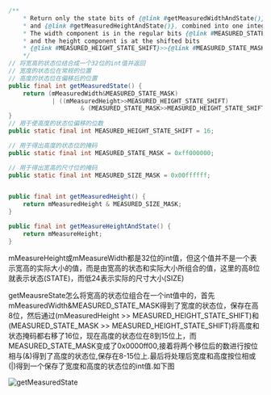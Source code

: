 ```java
/**
    * Return only the state bits of {@link #getMeasuredWidthAndState()}
    * and {@link #getMeasuredHeightAndState()}, combined into one integer.
    * The width component is in the regular bits {@link #MEASURED_STATE_MASK}
    * and the height component is at the shifted bits
    * {@link #MEASURED_HEIGHT_STATE_SHIFT}>>{@link #MEASURED_STATE_MASK}.
    */
// 将宽高的状态位结合成一个32位的int值并返回
// 宽度的状态位在常规的位置
// 高度的状态位在偏移后的位置
public final int getMeasuredState() {
    return (mMeasuredWidth&MEASURED_STATE_MASK)
            | ((mMeasuredHeight>>MEASURED_HEIGHT_STATE_SHIFT)
                    & (MEASURED_STATE_MASK>>MEASURED_HEIGHT_STATE_SHIFT));
}
// 用于使高度的状态位偏移的位数
public static final int MEASURED_HEIGHT_STATE_SHIFT = 16;

// 用于得出高度的状态位的掩码
public static final int MEASURED_STATE_MASK = 0xff000000;

// 用于得出宽高的尺寸位的掩码
public static final int MEASURED_SIZE_MASK = 0x00ffffff;


public final int getMeasuredHeight() {
    return mMeasuredHeight & MEASURED_SIZE_MASK;
}

public final int getMeasureHeightAndState() {
    return mMeasureHeight;
}
```

mMeasureHeight或mMeasureWidth都是32位的int值，但这个值并不是一个表示宽高的实际大小的值，而是由宽高的状态和实际大小所组合的值，这里的高8位就表示状态(STATE)，而低24表示实际的尺寸大小(SIZE)

getMeausreState怎么将宽高的状态位组合在一个int值中的，首先mMeasuredWidth&MEASURED\_STATE\_MASK得到了宽度的状态位，保存在高8位，然后通过(mMeasuredHeight >> MEASURED\_HEIGHT\_STATE\_SHIFT)和(MEASURED\_STATE\_MASK >> MEASURED\_HEIGHT\_STATE\_SHIFT)将高度和状态掩码都右移了16位，现在高度的状态位在8到15位上，而MEASURED_STATE_MASK变成了0x0000ff00,接着将两个移位后的数进行按位相与(&)得到了高度的状态位,保存在8-15位上.最后将处理后宽度和高度按位相或(|)得到一个保存了宽度和高度的状态位的int值.如下图

![getMeasuredState](/img/getMeasuredState.png)
